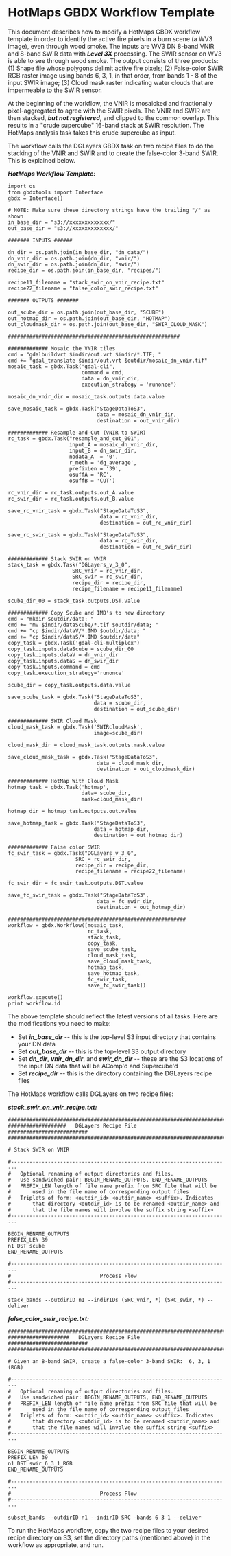 # HotMaps GBDX Workflow Template

This document describes how to modify a HotMaps GBDX workflow template in order to identify the active fire pixels in a burn scene (a WV3 image), even through wood smoke. The inputs are WV3 DN 8-band VNIR and 8-band SWIR data with **_Level 3X_** processing. The SWIR sensor on WV3 is able to see through wood smoke. The output consists of three products: (1) Shape file whose polygons delimit active fire pixels; (2) False-color SWIR RGB raster image using bands 6, 3, 1, in that order, from bands 1 - 8 of the input SWIR image; (3) Cloud mask raster indicating water clouds that are impermeable to the SWIR sensor. 

At the beginning of the workflow, the VNIR is mosaicked and fractionally pixel-aggregated to agree with the SWIR pixels.  The VNIR and SWIR are then stacked, **_but not registered_**, and clipped to the common overlap. This results in a "crude supercube" 16-band stack at SWIR resolution. The HotMaps analysis task takes this crude supercube as input. 

The workflow calls the DGLayers GBDX task on two recipe files to do the stacking of the VNIR and SWIR and to create the false-color 3-band SWIR. This is explained below.


<!--
***************************************************************************
-->

**_HotMaps Workflow Template:_** 

```shell
import os
from gbdxtools import Interface
gbdx = Interface()

# NOTE: Make sure these directory strings have the trailing "/" as shown
in_base_dir = "s3://xxxxxxxxxxxxx/"
out_base_dir = "s3://xxxxxxxxxxxxx/"

####### INPUTS ######

dn_dir = os.path.join(in_base_dir, "dn_data/")
dn_vnir_dir = os.path.join(dn_dir, "vnir/")
dn_swir_dir = os.path.join(dn_dir, "swir/")
recipe_dir = os.path.join(in_base_dir, "recipes/")

recipe11_filename = "stack_swir_on_vnir_recipe.txt"
recipe22_filename = "false_color_swir_recipe.txt"

####### OUTPUTS #######

out_scube_dir = os.path.join(out_base_dir, "SCUBE")
out_hotmap_dir = os.path.join(out_base_dir, "HOTMAP")
out_cloudmask_dir = os.path.join(out_base_dir, "SWIR_CLOUD_MASK")

########################################################

############# Mosaic the VNIR tiles
cmd = "gdalbuildvrt $indir/out.vrt $indir/*.TIF; "
cmd += "gdal_translate $indir/out.vrt $outdir/mosaic_dn_vnir.tif"
mosaic_task = gbdx.Task("gdal-cli",
                        command = cmd,
                        data = dn_vnir_dir,
                        execution_strategy = 'runonce')

mosaic_dn_vnir_dir = mosaic_task.outputs.data.value

save_mosaic_task = gbdx.Task("StageDataToS3",
                             data = mosaic_dn_vnir_dir,
                             destination = out_vnir_dir)

############# Resample-and-Cut (VNIR to SWIR)
rc_task = gbdx.Task("resample_and_cut_001",
                    input_A = mosaic_dn_vnir_dir,
                    input_B = dn_swir_dir,
                    nodata_A  = '0',
                    r_meth = 'dg_average',
                    prefixLen = '39',
                    osuffA = 'RC',
                    osuffB = 'CUT')

rc_vnir_dir = rc_task.outputs.out_A.value
rc_swir_dir = rc_task.outputs.out_B.value

save_rc_vnir_task = gbdx.Task("StageDataToS3",
                              data = rc_vnir_dir,
                              destination = out_rc_vnir_dir)

save_rc_swir_task = gbdx.Task("StageDataToS3",
                              data = rc_swir_dir,
                              destination = out_rc_swir_dir)

############# Stack SWIR on VNIR
stack_task = gbdx.Task("DGLayers_v_3_0",
                     SRC_vnir = rc_vnir_dir,
                     SRC_swir = rc_swir_dir,
                     recipe_dir = recipe_dir,
                     recipe_filename = recipe11_filename)

scube_dir_00 = stack_task.outputs.DST.value

############# Copy Scube and IMD's to new directory
cmd = "mkdir $outdir/data; "
cmd += "mv $indir/dataScube/*.tif $outdir/data; "
cmd += "cp $indir/dataV/*.IMD $outdir/data; "
cmd += "cp $indir/dataS/*.IMD $outdir/data"
copy_task = gbdx.Task('gdal-cli-multiplex')
copy_task.inputs.dataScube = scube_dir_00
copy_task.inputs.dataV = dn_vnir_dir
copy_task.inputs.dataS = dn_swir_dir
copy_task.inputs.command = cmd
copy_task.execution_strategy='runonce'

scube_dir = copy_task.outputs.data.value

save_scube_task = gbdx.Task("StageDataToS3",
                            data = scube_dir,
                            destination = out_scube_dir)

############# SWIR Cloud Mask
cloud_mask_task = gbdx.Task('SWIRcloudMask',
                            image=scube_dir)

cloud_mask_dir = cloud_mask_task.outputs.mask.value

save_cloud_mask_task = gbdx.Task("StageDataToS3",
                             data = cloud_mask_dir,
                             destination = out_cloudmask_dir)

############# HotMap With Cloud Mask
hotmap_task = gbdx.Task('hotmap',
                        data= scube_dir,
                        mask=cloud_mask_dir)

hotmap_dir = hotmap_task.outputs.out.value

save_hotmap_task = gbdx.Task("StageDataToS3",
                            data = hotmap_dir,
                            destination = out_hotmap_dir)

############# False color SWIR
fc_swir_task = gbdx.Task("DGLayers_v_3_0",
                      SRC = rc_swir_dir,
                      recipe_dir = recipe_dir,
                      recipe_filename = recipe22_filename)
 
fc_swir_dir = fc_swir_task.outputs.DST.value

save_fc_swir_task = gbdx.Task("StageDataToS3",
                             data = fc_swir_dir,
                             destination = out_hotmap_dir)

##########################################################
workflow = gbdx.Workflow([mosaic_task,
                          rc_task,
                          stack_task,
                          copy_task,
                          save_scube_task,
                          cloud_mask_task,
                          save_cloud_mask_task,
                          hotmap_task,
                          save_hotmap_task,
                          fc_swir_task,
                          save_fc_swir_task])

workflow.execute()
print workflow.id
```

<!--
***************************************************************************
-->

The above template should reflect the latest versions of all tasks. Here are the modifications you need to make:
 
* Set **_in_base_dir_** -- this is the top-level S3 input directory that contains your DN data 
* Set **_out_base_dir_** -- this is the top-level S3 output directory
* Set **_dn_dir_**, **_vnir_dn_dir_**, and **_swir_dn_dir_** -- these are the S3 locations of the input DN data that will be AComp'd and Supercube'd
* Set **_recipe_dir_** -- this is the directory containing the DGLayers recipe files

<!--
***************************************************************************
-->

The HotMaps workflow calls DGLayers on two recipe files:

**_stack_swir_on_vnir_recipe.txt:_**

```shell
#########################################################################
###################   DGLayers Recipe File    ##########################
#########################################################################

# Stack SWIR on VNIR

#------------------------------------------------------------------------
#	Optional renaming of output directories and files.
# 	Use sandwiched pair: BEGIN_RENAME_OUTPUTS, END_RENAME_OUTPUTS
#   PREFIX_LEN length of file name prefix from SRC file that will be 
#		used in the file name of corresponding output files
#   Triplets of form: <outdir_id> <outdir_name> <suffix>. Indicates 
#   	that directory <outdir_id> is to be renamed <outdir_name> and 
#		that the file names will involve the suffix string <suffix>
#------------------------------------------------------------------------

BEGIN_RENAME_OUTPUTS
PREFIX_LEN 39
n1 DST scube
END_RENAME_OUTPUTS

#------------------------------------------------------------------------
#                             Process Flow 
#------------------------------------------------------------------------

stack_bands --outdirID n1 --indirIDs (SRC_vnir, *) (SRC_swir, *) --deliver
```

<!--
***************************************************************************
-->

**_false_color_swir_recipe.txt:_**

```shell
#########################################################################
####################   DGLayers Recipe File    ##########################
#########################################################################

# Given an 8-band SWIR, create a false-color 3-band SWIR:  6, 3, 1 (RGB)

#------------------------------------------------------------------------
#	Optional renaming of output directories and files.
# 	Use sandwiched pair: BEGIN_RENAME_OUTPUTS, END_RENAME_OUTPUTS
#   PREFIX_LEN length of file name prefix from SRC file that will be 
#		used in the file name of corresponding output files
#   Triplets of form: <outdir_id> <outdir_name> <suffix>. Indicates 
#   	that directory <outdir_id> is to be renamed <outdir_name> and 
#		that the file names will involve the suffix string <suffix>
#------------------------------------------------------------------------

BEGIN_RENAME_OUTPUTS
PREFIX_LEN 39
n1 DST swir_6_3_1_RGB
END_RENAME_OUTPUTS

#------------------------------------------------------------------------
#                             Process Flow 
#------------------------------------------------------------------------

subset_bands --outdirID n1 --indirID SRC -bands 6 3 1 --deliver
```

<!--
***************************************************************************
-->

To run the HotMaps workflow, copy the two recipe files to your desired recipe directory on S3, set the directory paths (mentioned above) in the workflow as appropriate, and run. 















